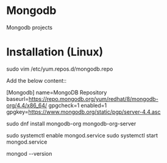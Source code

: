 # Mongodb
Mongodb projects
# Installation (Linux)

sudo vim /etc/yum.repos.d/mongodb.repo 

Add the below content::

[Mongodb]
name=MongoDB Repository
baseurl=https://repo.mongodb.org/yum/redhat/8/mongodb-org/4.4/x86_64/
gpgcheck=1
enabled=1
gpgkey=https://www.mongodb.org/static/pgp/server-4.4.asc

sudo dnf install mongodb-org mongodb-org-server 

sudo systemctl enable mongod.service 
sudo systemctl start mongod.service 

mongod --version 
